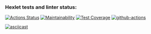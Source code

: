 ### Hexlet tests and linter status:

[![Actions Status](https://github.com/ussury/frontend-project-lvl2/workflows/hexlet-check/badge.svg)](https://github.com/ussury/frontend-project-lvl2/actions)
[![Maintainability](https://api.codeclimate.com/v1/badges/304775a6133e3bf27b3b/maintainability)](https://codeclimate.com/github/ussury/frontend-project-lvl2/maintainability)
[![Test Coverage](https://api.codeclimate.com/v1/badges/304775a6133e3bf27b3b/test_coverage)](https://codeclimate.com/github/ussury/frontend-project-lvl2/test_coverage)
[![github-actions](https://github.com/ussury/frontend-project-lvl2/actions/workflows/github-actions.yml/badge.svg)](https://github.com/ussury/frontend-project-lvl2/actions/workflows/github-actions.yml)


[![asciicast](https://asciinema.org/a/520380.svg)](https://asciinema.org/a/520380)
